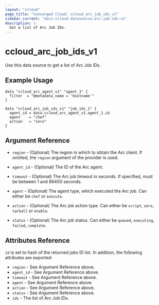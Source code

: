 ```yaml
---
layout: "ccloud"
page_title: "Converged Cloud: ccloud_arc_job_ids_v1"
sidebar_current: "docs-ccloud-datasource-arc-job-ids-v1"
description: |-
  Get a list of Arc Job IDs.
---
```


# ccloud\_arc\_job\_ids\_v1

Use this data source to get a list of Arc Job IDs.

## Example Usage

```hcl
data "ccloud_arc_agent_v1" "agent_1" {
  filter  = "@metadata_name = 'hostname'"
}

data "ccloud_arc_job_ids_v1" "job_ids_1" {
  agent_id = data.ccloud_arc_agent_v1.agent_1.id
  agent    = "chef"
  action   = "zero"
}
```

## Argument Reference

* `region` - (Optional) The region in which to obtain the Arc client. If
   omitted, the `region` argument of the provider is used.

* `agent_id` - (Optional) The ID of the Arc agent.

* `timeout` - (Optional) The Arc job timeout in seconds. If specified,
  must be between 1 and 86400 seconds.

* `agent` - (Optional) The agent type, which executed the Arc job. Can either
  be `chef` or `execute`.

* `action` - (Optional) The Arc job action type. Can either be `script`, `zero`,
  `tarball` or `enable`.

* `status` - (Optional) The Arc job status. Can either be `queued`,
  `executing`, `failed`, `complete`.

## Attributes Reference

`id` is set to hash of the returned jobs ID list. In addition, the following
attributes are exported:

* `region` - See Argument Reference above.
* `agent_id` - See Argument Reference above.
* `timeout` - See Argument Reference above.
* `agent` - See Argument Reference above.
* `action` - See Argument Reference above.
* `status` - See Argument Reference above.
* `ids` - The list of Arc Job IDs.
